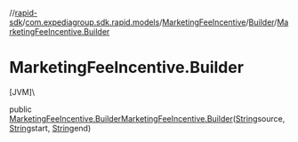 //[rapid-sdk](../../../../index.md)/[com.expediagroup.sdk.rapid.models](../../index.md)/[MarketingFeeIncentive](../index.md)/[Builder](index.md)/[MarketingFeeIncentive.Builder](-marketing-fee-incentive.-builder.md)

# MarketingFeeIncentive.Builder

[JVM]\

public [MarketingFeeIncentive.Builder](index.md)[MarketingFeeIncentive.Builder](-marketing-fee-incentive.-builder.md)([String](https://docs.oracle.com/javase/8/docs/api/java/lang/String.html)source, [String](https://docs.oracle.com/javase/8/docs/api/java/lang/String.html)start, [String](https://docs.oracle.com/javase/8/docs/api/java/lang/String.html)end)
